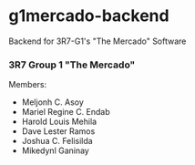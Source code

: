 # g1mercado-backend
Backend for 3R7-G1's "The Mercado" Software

### 3R7 Group 1 "The Mercado"

Members:
- Meljonh C. Asoy
- Mariel Regine C. Endab
- Harold Louis Mehila
- Dave Lester Ramos
- Joshua C. Felisilda
- Mikedynl Ganinay

